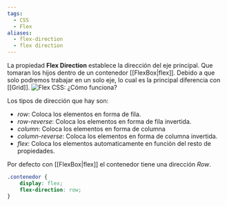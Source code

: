 ```yaml
---
tags:
  - CSS
  - Flex
aliases:
  - flex-direction
  - flex direction
---
```

La propiedad **Flex Direction** establece la dirección del eje principal. Que tomaran los hijos dentro de un contenedor [[FlexBox|flex]]. Debido a que solo podremos trabajar en un solo eje, lo cual es la principal diferencia con [[Grid]].
![Flex CSS: ¿Cómo funciona?](https://lenguajecss.com/css/maquetacion-y-colocacion/flex/flex-como-funciona.png)

Los tipos de dirección que hay son:
 - *row*: Coloca los elementos en forma de fila.
 - *row-reverse*: Coloca los elementos en forma de fila invertida.
 - *column*: Coloca los elementos en forma de columna
 - *column-reverse*: Coloca los elementos en forma de columna invertida.
 - *flex*: Coloca los elementos automaticamente en función del resto de propiedades.

Por defecto con [[FlexBox|flex]] el contenedor tiene una dirección *Row*.
```css
.contenedor {
	display: flex;
	flex-direction: row;
}
```

